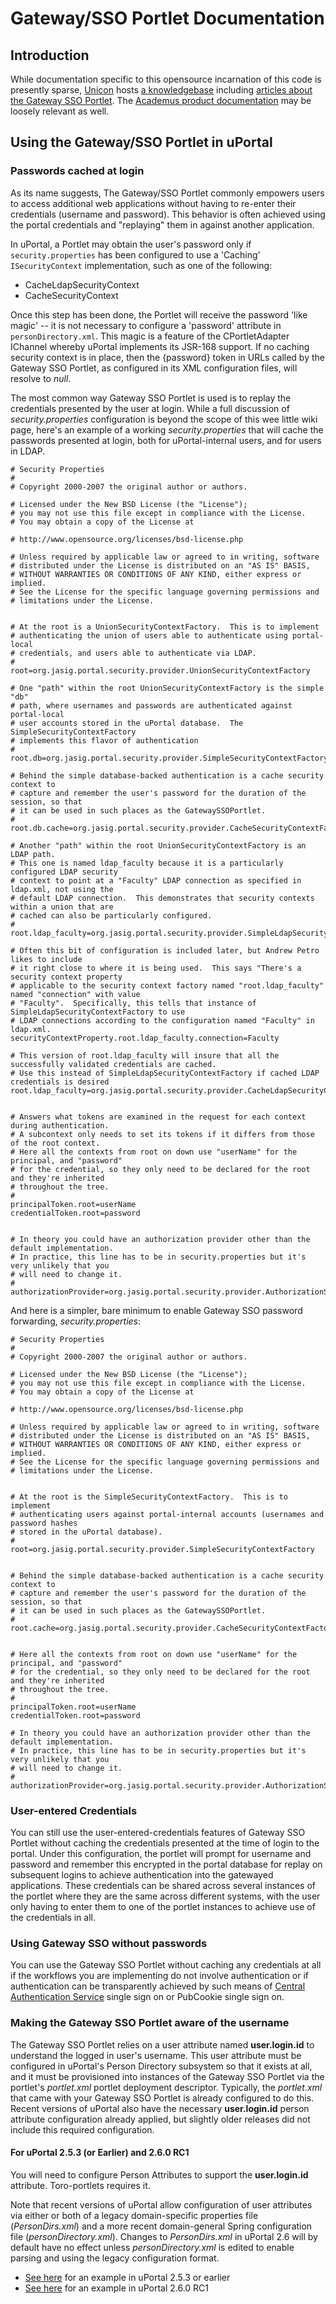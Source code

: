 # Gateway/SSO Portlet Documentation #

## Introduction ##

While documentation specific to this opensource incarnation of this code is presently sparse, [Unicon](http://www.unicon.net) hosts [a knowledgebase](http://www.unicon.net/support/knowledgebase) including [articles about the Gateway SSO Portlet](http://www.unicon.net/taxonomy/term/40).  The [Academus product documentation](http://www.unicon.net/academus) may be loosely relevant as well.

## Using the Gateway/SSO Portlet in uPortal ##


### Passwords cached at login ###
As its name suggests, The Gateway/SSO Portlet commonly empowers users to access additional web applications without having to re-enter their credentials (username and password).  This behavior is often achieved using the portal credentials and "replaying" them in against another application.

In uPortal, a Portlet may obtain the user's password only if `security.properties` has been configured to use a 'Caching' `ISecurityContext` implementation, such as one of the following:

  * CacheLdapSecurityContext
  * CacheSecurityContext

Once this step has been done, the Portlet will receive the password 'like magic' -- it is not necessary to configure a 'password' attribute in `personDirectory.xml`.  This magic is a feature of the CPortletAdapter IChannel whereby uPortal implements its JSR-168 support.  If no caching security context is in place, then the {password} token in URLs called by the Gateway SSO Portlet, as configured in its XML configuration files, will resolve to _null_.

The most common way Gateway SSO Portlet is used is to replay the credentials presented by the user at login.  While a full discussion of _security.properties_ configuration is beyond the scope of this wee little wiki page, here's an example of a working _security.properties_ that will cache the passwords presented at login, both for uPortal-internal users, and for users in LDAP.

```
# Security Properties
#
# Copyright 2000-2007 the original author or authors.

# Licensed under the New BSD License (the "License");
# you may not use this file except in compliance with the License.
# You may obtain a copy of the License at

# http://www.opensource.org/licenses/bsd-license.php

# Unless required by applicable law or agreed to in writing, software
# distributed under the License is distributed on an "AS IS" BASIS,
# WITHOUT WARRANTIES OR CONDITIONS OF ANY KIND, either express or implied.
# See the License for the specific language governing permissions and
# limitations under the License.


# At the root is a UnionSecurityContextFactory.  This is to implement
# authenticating the union of users able to authenticate using portal-local
# credentials, and users able to authenticate via LDAP.
#
root=org.jasig.portal.security.provider.UnionSecurityContextFactory

# One "path" within the root UnionSecurityContextFactory is the simple "db"
# path, where usernames and passwords are authenticated against portal-local
# user accounts stored in the uPortal database.  The SimpleSecurityContextFactory
# implements this flavor of authentication
#
root.db=org.jasig.portal.security.provider.SimpleSecurityContextFactory

# Behind the simple database-backed authentication is a cache security context to
# capture and remember the user's password for the duration of the session, so that
# it can be used in such places as the GatewaySSOPortlet.
#
root.db.cache=org.jasig.portal.security.provider.CacheSecurityContextFactory

# Another "path" within the root UnionSecurityContextFactory is an LDAP path.
# This one is named ldap_faculty because it is a particularly configured LDAP security
# context to point at a "Faculty" LDAP connection as specified in ldap.xml, not using the
# default LDAP connection.  This demonstrates that security contexts within a union that are 
# cached can also be particularly configured.
# 
root.ldap_faculty=org.jasig.portal.security.provider.SimpleLdapSecurityContextFactory

# Often this bit of configuration is included later, but Andrew Petro likes to include
# it right close to where it is being used.  This says "There's a security context property
# applicable to the security context factory named "root.ldap_faculty" named "connection" with value
# "Faculty".  Specifically, this tells that instance of SimpleLdapSecurityContextFactory to use
# LDAP connections according to the configuration named "Faculty" in ldap.xml.
securityContextProperty.root.ldap_faculty.connection=Faculty

# This version of root.ldap_faculty will insure that all the successfully validated credentials are cached.
# Use this instead of SimpleLdapSecurityContextFactory if cached LDAP credentials is desired
root.ldap_faculty=org.jasig.portal.security.provider.CacheLdapSecurityContextFactory


# Answers what tokens are examined in the request for each context during authentication.
# A subcontext only needs to set its tokens if it differs from those of the root context.
# Here all the contexts from root on down use "userName" for the principal, and "password"
# for the credential, so they only need to be declared for the root and they're inherited
# throughout the tree.
#
principalToken.root=userName
credentialToken.root=password


# In theory you could have an authorization provider other than the default implementation.
# In practice, this line has to be in security.properties but it's very unlikely that you
# will need to change it.
#
authorizationProvider=org.jasig.portal.security.provider.AuthorizationServiceFactoryImpl
```

And here is a simpler, bare minimum to enable Gateway SSO password forwarding, _security.properties_:

```
# Security Properties
#
# Copyright 2000-2007 the original author or authors.

# Licensed under the New BSD License (the "License");
# you may not use this file except in compliance with the License.
# You may obtain a copy of the License at

# http://www.opensource.org/licenses/bsd-license.php

# Unless required by applicable law or agreed to in writing, software
# distributed under the License is distributed on an "AS IS" BASIS,
# WITHOUT WARRANTIES OR CONDITIONS OF ANY KIND, either express or implied.
# See the License for the specific language governing permissions and
# limitations under the License.


# At the root is the SimpleSecurityContextFactory.  This is to implement
# authenticating users against portal-internal accounts (usernames and password hashes
# stored in the uPortal database).
#
root=org.jasig.portal.security.provider.SimpleSecurityContextFactory


# Behind the simple database-backed authentication is a cache security context to
# capture and remember the user's password for the duration of the session, so that
# it can be used in such places as the GatewaySSOPortlet.
#
root.cache=org.jasig.portal.security.provider.CacheSecurityContextFactory


# Here all the contexts from root on down use "userName" for the principal, and "password"
# for the credential, so they only need to be declared for the root and they're inherited
# throughout the tree.
#
principalToken.root=userName
credentialToken.root=password

# In theory you could have an authorization provider other than the default implementation.
# In practice, this line has to be in security.properties but it's very unlikely that you
# will need to change it.
#
authorizationProvider=org.jasig.portal.security.provider.AuthorizationServiceFactoryImpl

```

### User-entered Credentials ###

You can still use the user-entered-credentials features of Gateway SSO Portlet without caching the credentials presented at the time of login to the portal.  Under this configuration, the portlet will prompt for username and password and remember this encrypted in the portal database for replay on subsequent logins to achieve authentication into the gatewayed applications.  These credentials can be shared across several instances of the portlet where they are the same across different systems, with the user only having to enter them to one of the portlet instances to achieve use of the credentials in all.

### Using Gateway SSO without passwords ###

You can use the Gateway SSO Portlet without caching any credentials at all if the workflows you are implementing do not involve authentication or if authentication can be transparently achieved by such means of [Central Authentication Service](http://www.ja-sig.org/products/cas/) single sign on or PubCookie single sign on.

### Making the Gateway SSO Portlet aware of the username ###

The Gateway SSO Portlet relies on a user attribute named **user.login.id** to understand the logged in user's username.  This user attribute must be configured in uPortal's Person Directory subsystem so that it exists at all, and it must be provisioned into instances of the Gateway SSO Portlet via the portlet's _portlet.xml_ portlet deployment descriptor.  Typically, the _portlet.xml_ that came with your Gateway SSO Portlet is already configured to do this.  Recent versions of uPortal also have the necessary **user.login.id** person attribute configuration already applied, but slightly older releases did not include this required configuration.

#### For uPortal 2.5.3 (or Earlier) and 2.6.0 RC1 ####

You will need to configure Person Attributes to support the **user.login.id** attribute.  Toro-portlets requires it.

Note that recent versions of uPortal allow configuration of user attributes via either or both of a legacy domain-specific properties file (_PersonDirs.xml_) and a more recent domain-general Spring configuration file (_personDirectory.xml_).  Changes to _PersonDirs.xml_ in uPortal 2.6 will by default have no effect unless _personDirectory.xml_ is edited to enable parsing and using the legacy configuration format.

  * [See here](https://www.ja-sig.org/svn/up2/branches/rel-2-5-3-patches/properties/PersonDirs.xml) for an example in uPortal 2.5.3 or earlier
  * [See here](https://www.ja-sig.org/svn/up2/tags/rel-2-6-1-GA/properties/personDirectory.xml) for an example in uPortal 2.6.0 RC1
